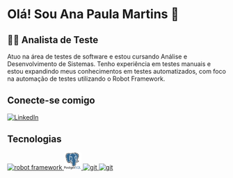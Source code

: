 # Olá! Sou Ana Paula Martins 👋
## 👩‍💻 Analista de Teste

Atuo na área de testes de software e estou cursando Análise e Desenvolvimento de Sistemas. Tenho experiência em testes manuais e estou expandindo meus conhecimentos em testes automatizados, com foco na automação de testes utilizando o Robot Framework.

## Conecte-se comigo
[![LinkedIn](https://img.shields.io/badge/LinkedIn-0077B5?style=for-the-badge&logo=linkedin&logoColor=white)](https://www.linkedin.com/in/anapaulamartinss/)
## Tecnologias
<p align="left"> <a href="https://robotframework.org/" target="_blank"> <img src="https://upload.wikimedia.org/wikipedia/commons/e/e4/Robot-framework-logo.png" alt="robot framework" width="40" height="40"/> </a> <a href="https://www.postgresql.org" target="_blank"> <img src="https://raw.githubusercontent.com/devicons/devicon/master/icons/postgresql/postgresql-original-wordmark.svg" alt="postgresql" width="40" height="40"/> </a> <a href="https://git-scm.com/doc" target="_blank"> <img src="https://img.shields.io/badge/Git-000?style=for-the-badge&logo=git&logoColor=E94D5F" alt="git" width="67.75" height="28"/> </a> <a href="https://docs.github.com/" target="_blank"> <img src="https://img.shields.io/badge/GitHub-000?style=for-the-badge&logo=github&logoColor=30A3DC" alt="git" width="67.75" height="28"/> </a> 
